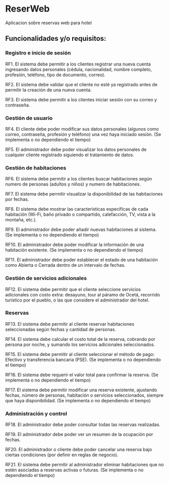 # ReserWeb
Aplicacion sobre reservas web para hotel

## Funcionalidades y/o requisitos:

### Registro e inicio de sesión

RF1. El sistema debe permitir a los clientes registrar una nueva cuenta ingresando datos personales (cédula, nacionalidad, nombre completo, profesión, teléfono, tipo de documento, correo).

RF2. El sistema debe validar que el cliente no esté ya registrado antes de permitir la creación de una nueva cuenta.

RF3. El sistema debe permitir a los clientes iniciar sesión con su correo y contraseña.

### Gestión de usuario

RF4. El cliente debe poder modificar sus datos personales (algunos como correo, contraseña, profesión y teléfono) una vez haya iniciado sesión. (Se implementa o no dependiendo el tiempo)

RF5. El administrador debe poder visualizar los datos personales de cualquier cliente registrado siguiendo el tratamiento de datos.

### Gestión de habitaciones

RF6. El sistema debe permitir a los clientes buscar habitaciones según numero de personas (adultos y niños) y numero de habitaciones.

RF7. El sistema debe permitir visualizar la disponibilidad de las habitaciones por fechas.

RF8. El sistema debe mostrar las características específicas de cada habitación (Wi-Fi, baño privado o compartido, calefacción, TV, vista a la montaña, etc.).

RF9. El administrador debe poder añadir nuevas habitaciones al sistema. (Se implementa o no dependiendo el tiempo)

RF10. El administrador debe poder modificar la información de una habitación existente. (Se implementa o no dependiendo el tiempo)

RF11. El administrador debe poder establecer el estado de una habitación como Abierta o Cerrada dentro de un intervalo de fechas.

### Gestión de servicios adicionales

RF12. El sistema debe permitir que el cliente seleccione servicios adicionales con costo extra: desayuno, tour al páramo de Ocetá, recorrido turístico por el pueblo, o las que considere el administrador del hotel.

### Reservas

RF13. El sistema debe permitir al cliente reservar habitaciones seleccionadas según fechas y cantidad de personas.

RF14. El sistema debe calcular el costo total de la reserva, cobrando por persona por noche, y sumando los servicios adicionales seleccionados.

RF15. El sistema debe permitir al cliente seleccionar el método de pago: Efectivo y transferencia bancaria (PSE). (Se implementa o no dependiendo el tiempo)

RF16. El sistema debe requerir el valor total para confirmar la reserva. (Se implementa o no dependiendo el tiempo)

RF17. El sistema debe permitir modificar una reserva existente, ajustando fechas, número de personas, habitación o servicios seleccionados, siempre que haya disponibilidad. (Se implementa o no dependiendo el tiempo)

### Administración y control

RF18. El administrador debe poder consultar todas las reservas realizadas.

RF19. El administrador debe poder ver un resumen de la ocupación por fechas.

RF20. El administrador o cliente debe poder cancelar una reserva bajo ciertas condiciones (por definir en reglas de negocio).

RF21. El sistema debe permitir al administrador eliminar habitaciones que no estén asociadas a reservas activas o futuras. (Se implementa o no dependiendo el tiempo)
